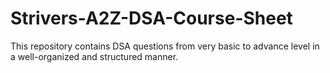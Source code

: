 # Strivers-A2Z-DSA-Course-Sheet
This repository contains DSA questions from very basic to advance level in a well-organized and structured manner.
